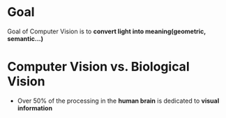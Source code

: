 # Goal
Goal of Computer Vision is to __convert light into meaning(geometric, semantic...)__

# Computer Vision vs. Biological Vision
- Over 50% of the processing in the __human brain__ is dedicated to __visual information__
